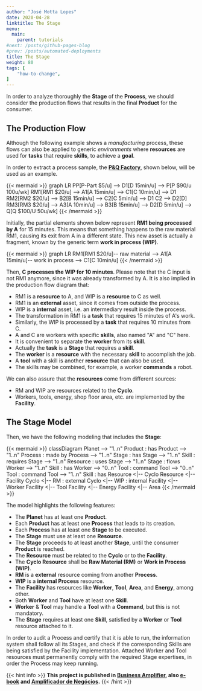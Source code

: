 ```yaml
---
author: "José Motta Lopes"
date: 2020-04-28
linktitle: The Stage
menu:
  main:
    parent: tutorials
#next: /posts/github-pages-blog
#prev: /posts/automated-deployments
title: The Stage
weight: 80
tags: [
    "how-to-change",
]
---
```


In order to analyze thoroughly the **Stage** of the **Process**, we should consider the production flows that results in the final **Product** for the consumer.

## The Production Flow

Although the following example shows a *manufacturing* process, these flows can also be applied to generic *environments* where **resources** are used for **tasks** that require **skills**, to achieve a **goal**.

In order to extract a process sample, the [**P&Q Factory**](/docs/posts/pq-factory/), shown below, will be used as an example.

{{< mermaid >}}
graph LR
    PP[P-Part $5/u] --> D1[D 15min/u] --> P[P $90/u 100u/wk]
    RM1[RM1 $20/u] --> A1[A 15min/u] --> C1[C 10min/u] --> D1
    RM2[RM2 $20/u] --> B2[B 15min/u] --> C2[C 5min/u] --> D1
    C2 --> D2[D]
    RM3[RM3 $20/u] --> A3[A 10min/u] --> B3[B 15min/u] --> D2[D 5min/u] --> Q[Q $100/U 50u/wk]
{{< /mermaid >}}

Initially, the partial elements shown below represent **RM1 being processed by A** for 15 minutes. This means that something happens to the raw material RM1, causing its exit from A in a different state. This new asset is actually a fragment, known by the generic term  **work in process (WIP)**.

{{< mermaid >}}
graph LR
    RM1[RM1 $20/u]-- raw material --> A1[A 15min/u]-- work in process --> C1[C 10min/u]
{{< /mermaid >}}

Then, **C processes the WIP for 10 minutes**. Please note that the C input is not RM1 anymore, since it was already transformed by A. It is also implied in the production flow diagram that:

- RM1 is a **resource** to A, and WIP is a **resource** to C as well.
- RM1 is an **external** asset, since it comes from outside the process.
- WIP is a **internal** asset, i.e. an intermediary result inside the process.
- The transformation in RM1 is a **task** that requires 15 minutes of A's work.
- Similarly, the WIP is processed by a **task** that requires 10 minutes from C.
- A and C are workers with specific **skills**, also named "A" and "C" here.
- It is convenient to separate the **worker** from its **skill**.
- Actually the **task** is a **Stage** that requires a **skill**.
- The **worker** is a **resource** with the necessary **skill** to accomplish the job.
- A **tool** with a skill is another **resource** that can also be used.
- The skills may be combined, for example, a worker **commands** a robot.

We can also assure that the **resources** come from different sources:

- RM and WIP are resources related to the **Cyclo**.
- Workers, tools, energy, shop floor area, etc. are implemented by the **Facility**.

## The Stage Model

Then, we have the following modeling that includes the **Stage**:

{{< mermaid >}}
classDiagram
    Planet --> "1..n" Product : has
    Product --> "1..n" Process : made by
    Process --> "1..n" Stage : has
    Stage --> "1..n" Skill : requires
    Stage --> "1..n" Resource : uses
    Stage --> "1..n" Stage : flows
    Worker --> "1..n" Skill : has
    Worker --> "0..n" Tool : command
    Tool --> "0..n" Tool : command
    Tool --> "1..n" Skill : has
    Resource <|-- Cyclo
    Resource <|-- Facility
    Cyclo <|-- RM : external
    Cyclo <|-- WIP : internal
    Facility <|-- Worker
    Facility <|-- Tool
    Facility <|-- Energy
    Facility <|-- Area
{{< /mermaid >}}

The model highlights the following features:

- The **Planet** has at least one **Product**.
- Each **Product** has at least one **Process** that leads to its creation.
- Each **Process** has at least one **Stage** to be executed.
- The **Stage** must use at least one **Resource**.
- The **Stage** proceeds to at least another **Stage**, until the consumer **Product** is reached.
- The **Resource** must be related to the **Cyclo** or to the **Facility**.
- The **Cyclo Resource** shall be **Raw Material (RM)** or **Work in Process (WIP)**.
- **RM** is a **external** resource coming from another **Process**.
- **WIP** is a **internal Process** resource.
- The **Facility** has resources like **Worker**, **Tool**, **Area**, and **Energy**, among other.
- Both **Worker** and **Tool** have at least one **Skill**.
- **Worker** & **Tool** may handle a **Tool** with a **Command**, but this is not mandatory.
- The **Stage** requires at least one **Skill**, satisfied by a **Worker** or **Tool** resource attached to it.

In order to audit a Process and certify that it is able to run, the information system shall follow all its Stages, and check if the corresponding Skills are being satisfied by the Facility implementation. Attached Worker and Tool resources must permanently comply with the required Stage expertises, in order the Process may keep running.

{{< hint info >}}
**This project is published in [Business Amplifier](https://www.amazon.com/Business-Amplifier-M-Sc-Motta-Lopes/dp/B083XGK14Q), also [e-book](https://www.amazon.com/Business-Amplifier-Jose-Motta-Lopes-ebook-dp-B086L6V6QY/dp/B086L6V6QY/) and [Amplificador de Negócios](https://www.amazon.com/M-Sc-Jose-Motta-Lopes/dp/8592301009).**
{{< /hint >}}
